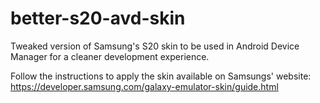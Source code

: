 # better-s20-avd-skin
Tweaked version of Samsung's S20 skin to be used in Android Device Manager for a cleaner development experience.

Follow the instructions to apply the skin available on Samsungs' website: https://developer.samsung.com/galaxy-emulator-skin/guide.html
